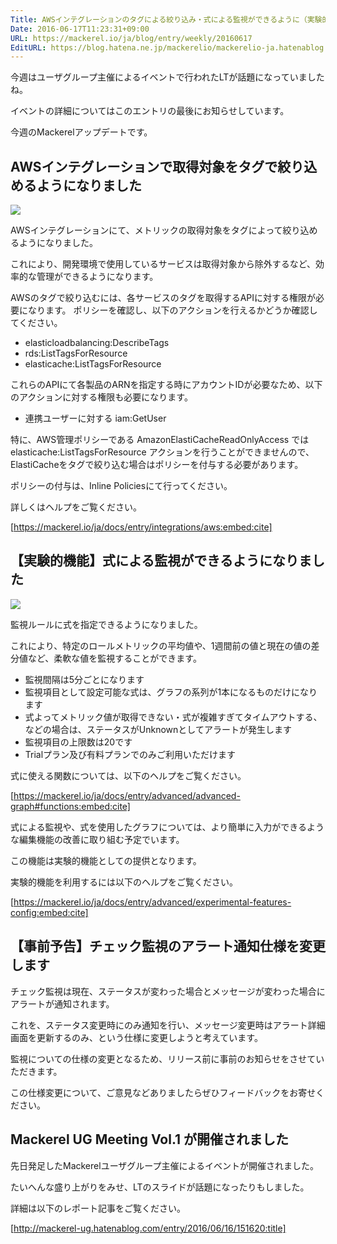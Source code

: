```yaml
---
Title: AWSインテグレーションのタグによる絞り込み・式による監視ができるように（実験的機能） ほか
Date: 2016-06-17T11:23:31+09:00
URL: https://mackerel.io/ja/blog/entry/weekly/20160617
EditURL: https://blog.hatena.ne.jp/mackerelio/mackerelio-ja.hatenablog.mackerel.io/atom/entry/6653812171401354328
---
```


今週はユーザグループ主催によるイベントで行われたLTが話題になっていましたね。

イベントの詳細についてはこのエントリの最後にお知らせしています。

今週のMackerelアップデートです。

## AWSインテグレーションで取得対象をタグで絞り込めるようになりました

![](https://cdn-ak.f.st-hatena.com/images/fotolife/m/mackerelio/20160617/20160617104510.png)

AWSインテグレーションにて、メトリックの取得対象をタグによって絞り込めるようになりました。

これにより、開発環境で使用しているサービスは取得対象から除外するなど、効率的な管理ができるようになります。

AWSのタグで絞り込むには、各サービスのタグを取得するAPIに対する権限が必要になります。 ポリシーを確認し、以下のアクションを行えるかどうか確認してください。

- elasticloadbalancing:DescribeTags
- rds:ListTagsForResource
- elasticache:ListTagsForResource

これらのAPIにて各製品のARNを指定する時にアカウントIDが必要なため、以下のアクションに対する権限も必要になります。

- 連携ユーザーに対する iam:GetUser

特に、AWS管理ポリシーである AmazonElastiCacheReadOnlyAccess では elasticache:ListTagsForResource アクションを行うことができませんので、ElastiCacheをタグで絞り込む場合はポリシーを付与する必要があります。

ポリシーの付与は、Inline Policiesにて行ってください。

詳しくはヘルプをご覧ください。

[https://mackerel.io/ja/docs/entry/integrations/aws:embed:cite]


## 【実験的機能】式による監視ができるようになりました

![](https://cdn-ak.f.st-hatena.com/images/fotolife/m/mackerelio/20160616/20160616172114.png)

監視ルールに式を指定できるようになりました。

これにより、特定のロールメトリックの平均値や、1週間前の値と現在の値の差分値など、柔軟な値を監視することができます。

- 監視間隔は5分ごとになります
- 監視項目として設定可能な式は、グラフの系列が1本になるものだけになります
- 式よってメトリック値が取得できない・式が複雑すぎてタイムアウトする、などの場合は、ステータスがUnknownとしてアラートが発生します
- 監視項目の上限数は20です
- Trialプラン及び有料プランでのみご利用いただけます

式に使える関数については、以下のヘルプをご覧ください。

[https://mackerel.io/ja/docs/entry/advanced/advanced-graph#functions:embed:cite]

式による監視や、式を使用したグラフについては、より簡単に入力ができるような編集機能の改善に取り組む予定でいます。

この機能は実験的機能としての提供となります。

実験的機能を利用するには以下のヘルプをご覧ください。

[https://mackerel.io/ja/docs/entry/advanced/experimental-features-config:embed:cite]


## 【事前予告】チェック監視のアラート通知仕様を変更します

チェック監視は現在、ステータスが変わった場合とメッセージが変わった場合にアラートが通知されます。

これを、ステータス変更時にのみ通知を行い、メッセージ変更時はアラート詳細画面を更新するのみ、という仕様に変更しようと考えています。

監視についての仕様の変更となるため、リリース前に事前のお知らせをさせていただきます。

この仕様変更について、ご意見などありましたらぜひフィードバックをお寄せください。

## Mackerel UG Meeting Vol.1 が開催されました

先日発足したMackerelユーザグループ主催によるイベントが開催されました。

たいへんな盛り上がりをみせ、LTのスライドが話題になったりもしました。

詳細は以下のレポート記事をご覧ください。

[http://mackerel-ug.hatenablog.com/entry/2016/06/16/151620:title]

